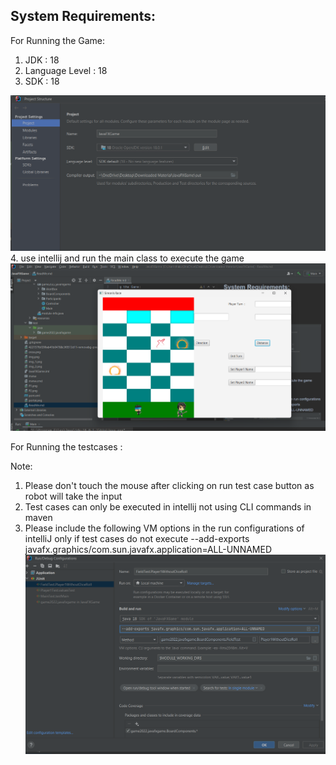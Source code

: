 ## **System Requirements:**

For Running the Game: 
1. JDK : 18
2. Language Level : 18
3. SDK : 18

![img.png](img.png)
4. use intellij and run the main class to execute the game
![img_3.png](img_3.png)



For Running the testcases :

Note:
1. Please don't touch the mouse after clicking on run test case button as robot will take the input
2. Test cases can only be executed in intellij not using CLI commands in maven
3. Please include the following VM options in the run configurations of intelliJ only
if test cases do not execute
--add-exports javafx.graphics/com.sun.javafx.application=ALL-UNNAMED
![img_1.png](img_1.png)



